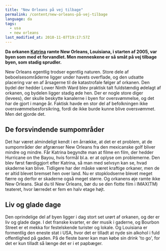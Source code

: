 ```yaml
---
title: "New Orleans på vej tilbage"
permalink: /content/new-orleans-på-vej-tilbage
language: da
tags:
  - usa
  - new orleans
last_modified_at: 2010-11-07T19:17:57Z
---
```


**Da orkanen [Katrina](http://en.wikipedia.org/wiki/Hurricane_Katrina) ramte New Orleans, Louisiana, i starten af 2005, var byen som med et forvandlet. Men menneskene er så småt på vej tilbage byen, som stadig sprudler.**

New Orleans egentlig trodser egentlig naturen. Store dele af beboelsesområderne ligger under havets overflade, og den udsatte placering var en af årsagerne til de katastrofale følger af orkanen. Den bydel der hedder Lower Ninth Ward blev praktisk talt fuldstændig ødelagt af orkanen, og bydelen ligger stadig øde hen. Der er nogle store diger (levees), der skulle beskytte kanalerne i byen for oversvømmelse, og det har de gjort i mange år. Faktisk havde en stor del af befolkningen ikke oversvømmelsesforsikring, fordi de ikke burde kunne blive oversvømmet. Men det gjorde det.

De forsvindende sumpområder
---------------------------

Det har været almindeligt kendt i en årrække, at det er et problem, at de sumpområder der afgrænser New Orleans fra den mexicanske golf bliver mindre og mindre. Får Katrina begyndte man at filme en film, der hedder Hurricane on the Bayou, hvis formål bl.a. er at oplyse om problemerne. Den blev først færdiggjort efter Katrina, så man med selvsyn kan se, hvad skaderne kan blive. Tidligere har der måske været kraftige orkaner, men de er altid blevet bremset hen over land. Nu er stopklodserne blevet meget færre og derfor er skaderne også meget større. Og orkanens øje ramte ikke New Orleans. Skal du til New Orleans, bør du se den flotte film i IMAX(TM) teateret, hvor lærredet er fem en halv etage højt.

Liv og glade dage
-----------------

Den oprindelige del af byen ligger i dag stort set urørt af orkanen, og der er liv og glade dage. I det franske kvarter, er der musik i gaderne, og Bourbon Street er et mekka for festelskende turister og lokale. Og Louisiana er formentlig den eneste stat i USA, hvor det er tilladt at nyde sin alkohol i fuld offentlighed på gaden. På de fleste barer kan man købe sin drink 'to go', for det er kun tilladt så længe det er i et papbæger.
